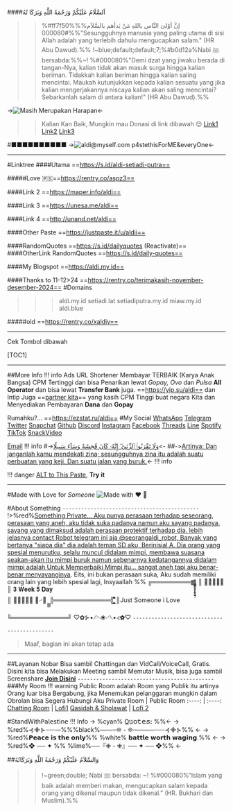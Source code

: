 ####اَلسَّلَامُ عَلَيْكُمْ وَرَحْمَةُ اللَّهِ وَبَرَكَا تُهُ
>>%#ff7f50%إنَّ أوْلىَ النِّاس باللهِ مَنْ بَدأهم بالسَّلاَم%%
>%#000080%"Sesungguhnya manusia yang paling utama di sisi Allah adalah yang terlebih dahulu mengucapkan salam." (HR Abu Dawud).%%
>>!~blue;default;default;7;%#b0d12a%Nabi ﷺ bersabda:%%~!
>%#000080%"Demi dzat yang jiwaku berada di tangan-Nya, kalian tidak akan masuk surga hingga kalian beriman. Tidakkah kalian beriman hingga kalian saling mencintai. Maukah kutunjukkan kepada kalian sesuatu yang jika kalian mengerjakannya niscaya kalian akan saling mencintai? Sebarkanlah salam di antara kalian!" (HR Abu Dawud).%%

->![Masih Merupakan Harapan](https://arkaldius.aldi.my.id/p/designme.jpg)<-

>>Kalian Kan Baik, Mungkin mau Donasi di link dibawah 😍
> [Link1](https://saweria.co/seorangaldi)
>[Link2](https://trakteer.id/seorangaldi)
>[Link3](https://nyawer.co/seorangaldi)

#‪■■■■■■■■■■
->![aldi@myself.com
p4stethisForME&everyOne](https://arkaldius.aldi.my.id/p/PP1.jpeg)<-


---

#Linktree
####Utama ==https://s.id/aldi-setiadi-putra==

####\#Love 🇵🇸==https://rentry.co/aspz3==

####Link 2 ==https://maper.info/aldi==

####Link 3 ==https://unesa.me/aldi==

####Link 4 ==http://unand.net/aldi==

####Other Paste ==https://justpaste.it/u/aldii==

####RandomQuotes ==https://s.id/dailyquotes (Reactivate)==
####OtherLink RandomQuotes ==https://s.id/daily-quotes==
 
####My Blogspot ==https://aldi.my.id==

####Thanks to 11-12>24 ==https://rentry.co/terimakasih-november-desember-2024==
#Domains
>>> aldi.my.id
>> setiadi.lat
> setiadiputra.my.id
>> miaw.my.id
>>> aldi.blue

#####old ==https://rentry.co/xaldiy==

***

Cek Tombol dibawah

[TOC1] 
***
##More Info
!!! info Ads
	URL Shortener Membayar TERBAIK (Karya Anak Bangsa) CPM Tertinggi dan bisa Penarikan lewat *Gopay, Ovo* dan *Pulsa* **All Operator** dan bisa lewat **Transfer Bank** juga. ==https://yip.su/aldi== dan Intip Juga ==[partner kita](https://gplinks.in/ref/azuresp)== yang kasih CPM Tinggi buat negara Kita dan Menyediakan Pembayaran **Dana** dan **Gopay**

Rumahku?...
==https://ezstat.ru/aldi==
#My Social
[WhatsApp](https://wa.me/6283872003845)
[Telegram](https://t.me/xaldiy)
[Twitter](https://x.com/xaldiy)
[Snapchat](https://www.snapchat.com/add/xaldiy)
[Github](https://github.com/xaldiy)
[Discord](https://aldi.my.id/discord)
[Instagram](https://instagr.am/xaldi.y)
[Facebook](https://facebook.com/xaldi.y)
[Threads](https://threads.net/@xaldi.y)
[Line](https://aldi.my.id/line)
[Spotify](https://open.spotify.com/playlist/69sPH0U8idR0UlZiUtrNZj?si=1f76ee68a5d54d0f)
[TikTok](https://tiktok.com/@xaldi.y)
[SnackVideo](https://aldi.my.id/snackvideo)

[Email](mailto:aku@aldi.my.id)
!!! info
#->[وَلَا تَقْرَبُوا۟ ٱلزِّنَىٰٓ ۖ إِنَّهُۥ كَانَ فَٰحِشَةً وَسَآءَ سَبِيلًا](https://www.instagram.com/reel/C2Z2dW3RkHD/?igsh=NTc4MTIwNjQ2YQ==)<-
##->[Artinya: Dan janganlah kamu mendekati zina; sesungguhnya zina itu adalah suatu perbuatan yang keji. Dan suatu jalan yang buruk.](https://www.instagram.com/reel/C2Z2dW3RkHD/?igsh=NTc4MTIwNjQ2YQ==)<-
!!! info

!!! danger [ALT to This Paste](https://pastelink.net/aldii), **Try it**

***
#Made with Love 
for *Someone*
![Made with ❤️ 🥰](https://i.ibb.co/HrhZPR5/IMG-20230710-211800.png)

#About Something
`--------------------------------------------`
!>%red%[Something Private... Aku punya perasaan terhadap seseorang, perasaan yang aneh, aku tidak suka padanya namun aku sayang padanya, sayang yang dimaksud adalah perasaan protektif terhadap dia. lebih jelasnya contact Robot telegram ini aja @seorangaldi_robot, Banyak yang bertanya "siapa dia" dia adalah teman SD aku, Berinisial A. Dia orang yang spesial menurutku, selalu muncul didalam mimpi, membawa suasana seakan-akan itu mimpi buruk namun sebenarnya kedatangannya didalam mimpi adalah Untuk Memperbaiki Mimpi itu... sangat aneh tapi aku benar-benar menyayanginya](https://rentry.co/a-----). Eits, ini bukan perasaan suka, Aku sudah memiliki orang lain yang lebih spesial lagi, Insyaallah %%
╔═════════▩̡̢̮̞̣̹̭̟͎̫͉̲̥̫͚̤̖͚̗͍̹̑
║  🎈🎈🎈🎈🎈
║  𝟑 𝐖𝐞𝐞𝐤 𝟓 𝐃𝐚𝐲      
║  💖💖💝💖💖   🦋࿚🌸 ̮̮̮̮
̮̮̮̮╠═════════════╣̪̲̥̫͚̤̖͚̗͍̹̑̐̈́͑̋̏̚
║Just Someone i Love
╚═════════════╝
♡✿⊱•⳺࿙❀࿚⳻•⊰✿♡
`--------------------------------------------`
> Maaf, bagian ini akan tetap ada
***

##Layanan Nobar
Bisa sambil Chattingan dan VidCall/VoiceCall, Gratis. Disini kita bisa Melakukan Meeting sambil Memutar Musik, bisa juga sambil Screenshare
**[Join Disini](https://app.kosmi.io/signup/gmClaAnHT3CNf8VSjdd5sw==)**
`--------------------------------------------`
###My Room 
!!! warning 
	Public Room adalah Room yang Publik itu artinya Orang luar bisa Bergabung, jika Menemukan pelanggaran mungkin dalam Obrolan bisa Segera Hubungi Aku
Private Room | Public Room
:----: | :----:
[Chatting Room](https://kosmi.gg/@aldisetiadiputra) | [Lofi1](https://kosmi.gg/keo55t) 
[Qasidah & Sholawat](https://app.kosmi.io/room/z61qyn) | [Lofi 2](https://kosmi.gg/pz5yhg)

#StandWith𝖯𝖺𝗅𝖾𝗌𝗍𝗂𝗇𝖾
!!! Info -> %cyan% **𝚀𝚞𝚘𝚝𝚎𝚜:** %%<-
    -> %red%⊰᯽⊱┈┈┈─%%%black%───╌❊ - ❊╌────┈┈┈⊰᯽⊱%% <-
    -> %red%𝗣𝗲𝗮𝗰𝗲 𝗶𝘀 𝘁𝗵𝗲 𝗼𝗻𝗹𝘆%% %white% 𝗯𝗮𝘁𝘁𝗹𝗲 𝘄𝗼𝗿𝘁𝗵 𝘄𝗮𝗴𝗶𝗻𝗴.%% <-
    -> %red%❖ ── ✦ %% %lime%──『✙ - ✙』── ✦ ── ❖%% <-

##وَالسَّلاَمُ عَلَيْكُمْ وَرَحْمَةُ اللَّهِ وَبَرَكَاتُهُ
>>!~green;double; Nabi ﷺ bersabda: ~!
>%#000080%“Islam yang baik adalah memberi makan, mengucapkan salam kepada orang yang dikenal maupun tidak dikenal.” (HR. Bukhari dan Muslim).%%
